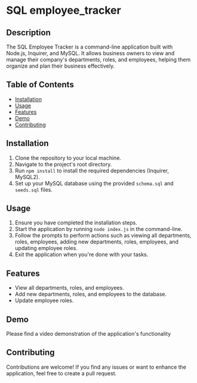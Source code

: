# SQL employee_tracker

## Description

The SQL Employee Tracker is a command-line application built with Node.js, Inquirer, and MySQL. It allows business owners to view and manage their company's departments, roles, and employees, helping them organize and plan their business effectively.

## Table of Contents

- [Installation](#installation)
- [Usage](#usage)
- [Features](#features)
- [Demo](#demo)
- [Contributing](#contributing)

## Installation

1. Clone the repository to your local machine.
2. Navigate to the project's root directory.
3. Run `npm install` to install the required dependencies (Inquirer, MySQL2).
4. Set up your MySQL database using the provided `schema.sql` and `seeds.sql` files.

## Usage

1. Ensure you have completed the installation steps.
2. Start the application by running `node index.js` in the command-line.
3. Follow the prompts to perform actions such as viewing all departments, roles, employees, adding new departments, roles, employees, and updating employee roles.
4. Exit the application when you're done with your tasks.

## Features

- View all departments, roles, and employees.
- Add new departments, roles, and employees to the database.
- Update employee roles.

## Demo

Please find a video demonstration of the application's functionality

## Contributing

Contributions are welcome! If you find any issues or want to enhance the application, feel free to create a pull request.
